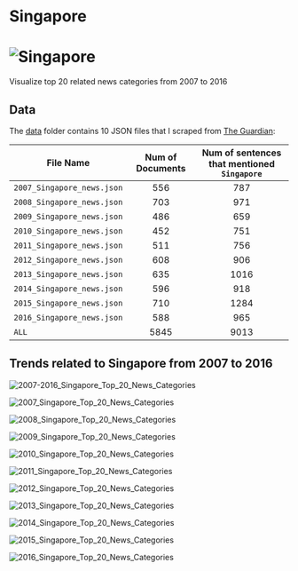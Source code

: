 # Singapore 

# ![Singapore](https://github.com/letitbevi/your-next-city/blob/master/Asia/Singapore/singapore.png)

Visualize top 20 related news categories from 2007 to 2016

## Data

The [data](https://github.com/letitbevi/your-next-city/tree/master/Asia/Singapore/data) folder contains 10 JSON files that I scraped from [The Guardian](https://www.theguardian.com/):

| File Name        | Num of Documents  |  Num of sentences that mentioned `Singapore` |
| ------------- |:-------------:|:-----:|
| `2007_Singapore_news.json`  | 556 | 787 |
| `2008_Singapore_news.json`  | 703 | 971 |
| `2009_Singapore_news.json`  | 486 | 659 |
| `2010_Singapore_news.json`  | 452 | 751 |
| `2011_Singapore_news.json`  | 511 | 756 |
| `2012_Singapore_news.json`  | 608 | 906 |
| `2013_Singapore_news.json`  | 635 | 1016 |
| `2014_Singapore_news.json`  | 596 | 918 |
| `2015_Singapore_news.json`  | 710 | 1284 |
| `2016_Singapore_news.json`  | 588 | 965 |
| `ALL`  | 5845 | 9013 |

## Trends related to Singapore from 2007 to 2016

![2007-2016_Singapore_Top_20_News_Categories](https://github.com/letitbevi/your-next-city/blob/master/Asia/Singapore/fig/2007-2016_Singapore_Top_20_News_Categories.png)

![2007_Singapore_Top_20_News_Categories](https://github.com/letitbevi/your-next-city/blob/master/Asia/Singapore/fig/2007_Singapore_Top_20_News_Categories.png)

![2008_Singapore_Top_20_News_Categories](https://github.com/letitbevi/your-next-city/blob/master/Asia/Singapore/fig/2008_Singapore_Top_20_News_Categories.png)

![2009_Singapore_Top_20_News_Categories](https://github.com/letitbevi/your-next-city/blob/master/Asia/Singapore/fig/2009_Singapore_Top_20_News_Categories.png)

![2010_Singapore_Top_20_News_Categories](https://github.com/letitbevi/your-next-city/blob/master/Asia/Singapore/fig/2010_Singapore_Top_20_News_Categories.png)

![2011_Singapore_Top_20_News_Categories](https://github.com/letitbevi/your-next-city/blob/master/Asia/Singapore/fig/2011_Singapore_Top_20_News_Categories.png)

![2012_Singapore_Top_20_News_Categories](https://github.com/letitbevi/your-next-city/blob/master/Asia/Singapore/fig/2012_Singapore_Top_20_News_Categories.png)

![2013_Singapore_Top_20_News_Categories](https://github.com/letitbevi/your-next-city/blob/master/Asia/Singapore/fig/2013_Singapore_Top_20_News_Categories.png)

![2014_Singapore_Top_20_News_Categories](https://github.com/letitbevi/your-next-city/blob/master/Asia/Singapore/fig/2014_Singapore_Top_20_News_Categories.png)

![2015_Singapore_Top_20_News_Categories](https://github.com/letitbevi/your-next-city/blob/master/Asia/Singapore/fig/2015_Singapore_Top_20_News_Categories.png)

![2016_Singapore_Top_20_News_Categories](https://github.com/letitbevi/your-next-city/blob/master/Asia/Singapore/fig/2016_Singapore_Top_20_News_Categories.png)

